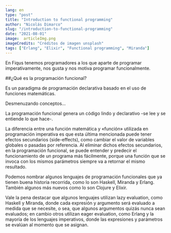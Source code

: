 ```yaml
---
lang: en
type: "post"
title: "Introduction to functional programming"
author: "Nicolás Dimarco"
slug: "/introduction-to-functional-programming"
date: "2021-08-01"
image:  articleImg.png
imageCredits: "Créditos de imagen unsplash"
tags: ["Erlang", "Elixir", "Functional programming", "Miranda"]
---
```


En Fiqus tenemos programadores a los que aparte de programar imperativamente, nos gusta y nos motiva programar funcionalmente.

##¿Qué es la programación funcional?

Es un paradigma de programación declarativa basado en el uso de funciones matemáticas.

Desmenuzando conceptos…

La programación funcional genera un código lindo y declarativo -se lee y se entiende lo que hace-.

La diferencia entre una función matemática y «función» utilizada en programación imperativa es que esta última mencionada puede tener efectos secundarios (side-effects), como cambiar el valor de variables globales o pasadas por referencia. Al eliminar dichos efectos secundarios, en la programación funcional, se puede entender y predecir el funcionamiento de un programa más fácilmente, porque una función que se invoca con los mismos parámetros siempre va a retornar el mismo resultado.

Podemos nombrar algunos lenguajes de programación funcionales que ya tienen buena historia recorrida, como lo son Haskell, Miranda y Erlang. También algunos más nuevos como lo son Clojure y Elixir.

Vale la pena destacar que algunos lenguajes utilizan lazy evaluation, como Haskell y Miranda, donde cada expresión y argumento será evaluado a medida que se necesite, o sea, que algunos argumentos quizás nunca sean evaluados; en cambio otros utilizan eager evaluation, como Erlang y la mayoría de los lenguajes imperativos, donde las expresiones y parámetros se evalúan al momento que se asignan.

